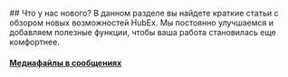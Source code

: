 <!-- Yandex.Metrika counter -->
<script type="text/javascript" >
   (function(m,e,t,r,i,k,a){m[i]=m[i]||function(){(m[i].a=m[i].a||[]).push(arguments)};
   m[i].l=1*new Date();k=e.createElement(t),a=e.getElementsByTagName(t)[0],k.async=1,k.src=r,a.parentNode.insertBefore(k,a)})
   (window, document, "script", "https://mc.yandex.ru/metrika/tag.js", "ym");
   ym('{{ site.yandex_metric }}', "init", {
        id:'{{ site.yandex_metric }}',
        clickmap:true,
        trackLinks:true,
        accurateTrackBounce:true,
        webvisor:true
   });
</script>
<noscript><div><img src="https://mc.yandex.ru/watch/'{{ site.yandex_metric }}'" style="position:absolute; left:-9999px;" alt="" /></div></noscript>
<!-- /Yandex.Metrika counter -->
<link rel="stylesheet" type="text/css" href="/assets/css/styles.css">
## Что у нас нового?
В данном разделе вы найдете краткие статьи с обзором новых возможностей HubEx. Мы постоянно улучшаемся и добавляем полезные функции, чтобы ваша работа становилась еще комфортнее.

<h4><span class="updated-badge" title="03.08.2021"></span><a href="docs/FAQ/RU/user/AttachingMedia03082021.html">Медиафайлы в сообщениях</a></h4>
